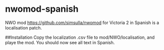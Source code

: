 # nwomod-spanish
NWO mod https://github.com/simsulla/nwomod for Victoria 2 in Spanish is a localisation patch. 

##Installation
Copy the localization .csv file to mod/NWO/localisation, and playe the mod.
You should now see all text in Spanish.
